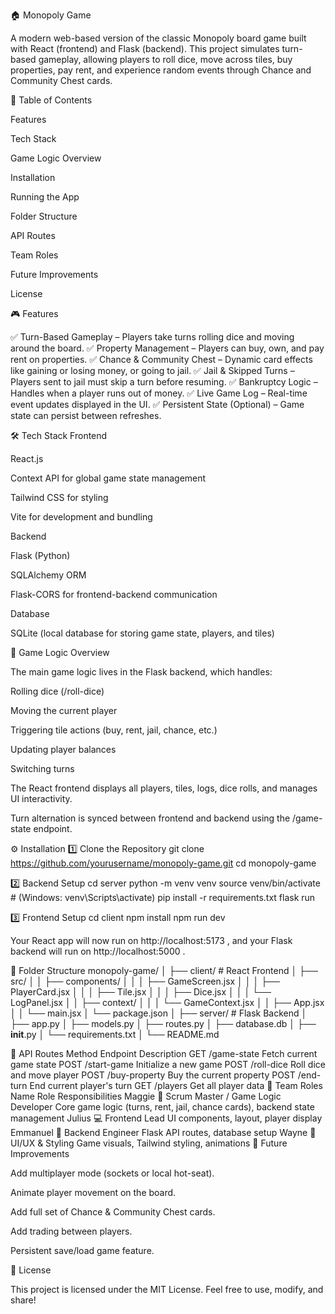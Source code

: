 🏠 Monopoly Game

A modern web-based version of the classic Monopoly board game built with React (frontend) and Flask (backend).
This project simulates turn-based gameplay, allowing players to roll dice, move across tiles, buy properties, pay rent, and experience random events through Chance and Community Chest cards.

🧩 Table of Contents

Features

Tech Stack

Game Logic Overview

Installation

Running the App

Folder Structure

API Routes

Team Roles

Future Improvements

License

🎮 Features

✅ Turn-Based Gameplay – Players take turns rolling dice and moving around the board.
✅ Property Management – Players can buy, own, and pay rent on properties.
✅ Chance & Community Chest – Dynamic card effects like gaining or losing money, or going to jail.
✅ Jail & Skipped Turns – Players sent to jail must skip a turn before resuming.
✅ Bankruptcy Logic – Handles when a player runs out of money.
✅ Live Game Log – Real-time event updates displayed in the UI.
✅ Persistent State (Optional) – Game state can persist between refreshes.

🛠️ Tech Stack
Frontend

React.js

Context API for global game state management

Tailwind CSS for styling

Vite for development and bundling

Backend

Flask (Python)

SQLAlchemy ORM

Flask-CORS for frontend-backend communication

Database

SQLite (local database for storing game state, players, and tiles)

🧠 Game Logic Overview

The main game logic lives in the Flask backend, which handles:

Rolling dice (/roll-dice)

Moving the current player

Triggering tile actions (buy, rent, jail, chance, etc.)

Updating player balances

Switching turns

The React frontend displays all players, tiles, logs, dice rolls, and manages UI interactivity.

Turn alternation is synced between frontend and backend using the /game-state endpoint.

⚙️ Installation
1️⃣ Clone the Repository
git clone https://github.com/yourusername/monopoly-game.git
cd monopoly-game

2️⃣ Backend Setup
cd server
python -m venv venv
source venv/bin/activate  # (Windows: venv\Scripts\activate)
pip install -r requirements.txt
flask run

3️⃣ Frontend Setup
cd client
npm install
npm run dev


Your React app will now run on http://localhost:5173
,
and your Flask backend will run on http://localhost:5000
.

📁 Folder Structure
monopoly-game/
│
├── client/                   # React Frontend
│   ├── src/
│   │   ├── components/
│   │   │   ├── GameScreen.jsx
│   │   │   ├── PlayerCard.jsx
│   │   │   ├── Tile.jsx
│   │   │   ├── Dice.jsx
│   │   │   └── LogPanel.jsx
│   │   ├── context/
│   │   │   └── GameContext.jsx
│   │   ├── App.jsx
│   │   └── main.jsx
│   └── package.json
│
├── server/                   # Flask Backend
│   ├── app.py
│   ├── models.py
│   ├── routes.py
│   ├── database.db
│   ├── __init__.py
│   └── requirements.txt
│
└── README.md

🔗 API Routes
Method	Endpoint	Description
GET	/game-state	Fetch current game state
POST	/start-game	Initialize a new game
POST	/roll-dice	Roll dice and move player
POST	/buy-property	Buy the current property
POST	/end-turn	End current player's turn
GET	/players	Get all player data
👥 Team Roles
Name	Role	Responsibilities
Maggie	🎯 Scrum Master / Game Logic Developer	Core game logic (turns, rent, jail, chance cards), backend state management
Julius	💻 Frontend Lead	UI components, layout, player display
Emmanuel	🧩 Backend Engineer	Flask API routes, database setup
Wayne	🎨 UI/UX & Styling	Game visuals, Tailwind styling, animations
🚀 Future Improvements

Add multiplayer mode (sockets or local hot-seat).

Animate player movement on the board.

Add full set of Chance & Community Chest cards.

Add trading between players.

Persistent save/load game feature.

📜 License

This project is licensed under the MIT License.
Feel free to use, modify, and share!
